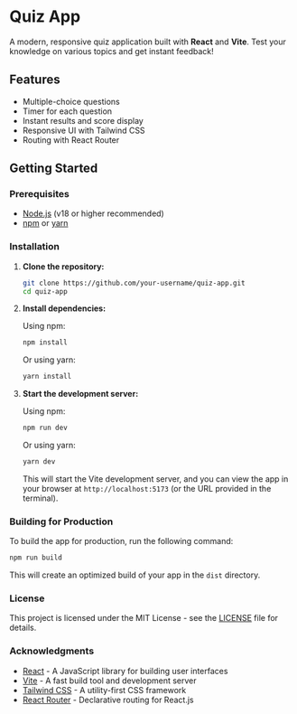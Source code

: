 # Quiz App

A modern, responsive quiz application built with **React** and **Vite**. Test your knowledge on various topics and get instant feedback!

## Features

- Multiple-choice questions
- Timer for each question
- Instant results and score display
- Responsive UI with Tailwind CSS
- Routing with React Router

## Getting Started

### Prerequisites

- [Node.js](https://nodejs.org/) (v18 or higher recommended)
- [npm](https://www.npmjs.com/) or [yarn](https://yarnpkg.com/)

### Installation

1. **Clone the repository:**

   ```sh
   git clone https://github.com/your-username/quiz-app.git
   cd quiz-app
   ```

2. **Install dependencies:**

   Using npm:

   ```sh
   npm install
   ```

   Or using yarn:

   ```sh
   yarn install
   ```

3. **Start the development server:**

   Using npm:

   ```sh
   npm run dev
   ```

   Or using yarn:

   ```sh
   yarn dev
   ```

   This will start the Vite development server, and you can view the app in your browser at `http://localhost:5173` (or the URL provided in the terminal).

### Building for Production

To build the app for production, run the following command:

```sh
npm run build
```

This will create an optimized build of your app in the `dist` directory.

### License

This project is licensed under the MIT License - see the [LICENSE](LICENSE) file for details.

### Acknowledgments

- [React](https://reactjs.org/) - A JavaScript library for building user interfaces
- [Vite](https://vitejs.dev/) - A fast build tool and development server
- [Tailwind CSS](https://tailwindcss.com/) - A utility-first CSS framework
- [React Router](https://reactrouter.com/) - Declarative routing for React.js
